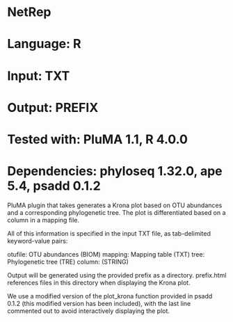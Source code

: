 # NetRep
# Language: R
# Input: TXT
# Output: PREFIX
# Tested with: PluMA 1.1, R 4.0.0
# Dependencies: phyloseq 1.32.0, ape 5.4, psadd 0.1.2

PluMA plugin that takes generates a Krona plot based on OTU abundances and a corresponding phylogenetic tree.  The plot is differentiated based on a column in a mapping file.

All of this information is specified in the input TXT file, as tab-delimited keyword-value pairs:

otufile: OTU abundances (BIOM)
mapping: Mapping table (TXT)
tree: Phylogenetic tree (TRE)
column: (STRING)

Output will be generated using the provided prefix as a directory.  prefix.html references files in this directory when displaying the Krona plot.

We use a modified version of the plot_krona function provided in psadd 0.1.2 (this modified version has been included), with the last line commented out to avoid interactively displaying the plot.

